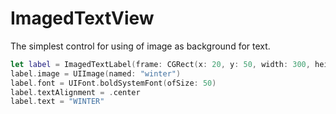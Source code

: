 # ImagedTextView
The simplest control for using of image as background for text.
```Swift
let label = ImagedTextLabel(frame: CGRect(x: 20, y: 50, width: 300, height: 80))
label.image = UIImage(named: "winter")
label.font = UIFont.boldSystemFont(ofSize: 50)
label.textAlignment = .center
label.text = "WINTER"
```
